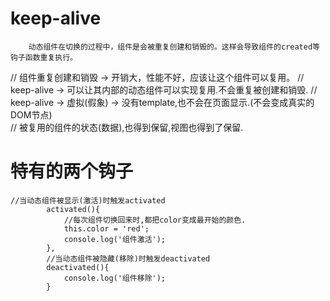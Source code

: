 # keep-alive
    	动态组件在切换的过程中，组件是会被重复创建和销毁的。这样会导致组件的created等钩子函数重复执行。
//		组件重复创建和销毁 -> 开销大，性能不好，应该让这个组件可以复用。
//		keep-alive -> 可以让其内部的动态组件可以实现复用.不会重复被创建和销毁.
//		keep-alive -> 虚拟(假象) -> 没有template,也不会在页面显示.(不会变成真实的DOM节点)		
//		被复用的组件的状态(数据),也得到保留,视图也得到了保留.


# 特有的两个钩子
	//当动态组件被显示(激活)时触发activated
			activated(){
				//每次组件切换回来时,都把color变成最开始的颜色.
				this.color = 'red';
				console.log('组件激活');
			},
			//当动态组件被隐藏(移除)时触发deactivated
			deactivated(){
				console.log('组件移除');
			}
